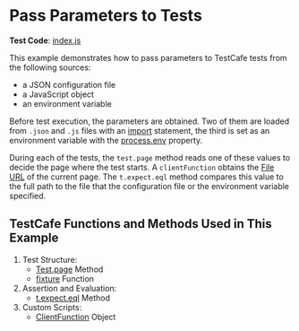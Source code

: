 # Pass Parameters to Tests

**Test Code**: [index.js](index.js)

This example demonstrates how to pass parameters to TestCafe tests from the following sources:

* a JSON configuration file
* a JavaScript object
* an environment variable

Before test execution, the parameters are obtained. Two of them are loaded from `.json` and `.js` files with an [import](https://developer.mozilla.org/en-US/docs/Web/JavaScript/Reference/Statements/import) statement, the third is set as an environment variable with the [process.env](https://nodejs.org/api/process.html#process_process_env) property.

During each of the tests, the `test.page` method reads one of these values to decide the page where the test starts. A `clientFunction` obtains the [File URL](https://nodejs.org/api/url.html#url_url_pathtofileurl_path) of the current page. The `t.expect.eql` method compares this value to the full path to the file that the configuration file or the environment variable specified.

## TestCafe Functions and Methods Used in This Example

1. Test Structure:
    * [Test.page](https://devexpress.github.io/testcafe/documentation/reference/test-api/test/page.html) Method
    * [fixture](https://devexpress.github.io/testcafe/documentation/reference/test-api/global/fixture.html) Function
2. Assertion and Evaluation:
    * [t.expect.eql](https://devexpress.github.io/testcafe/documentation/reference/test-api/testcontroller/expect/eql.html) Method
3. Custom Scripts:
    * [ClientFunction](https://devexpress.github.io/testcafe/documentation/reference/test-api/clientfunction/) Object
